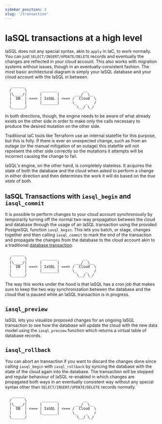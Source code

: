 ```yaml
---
sidebar_position: 3
slug: '/transaction'
---
```


# IaSQL transactions at a high level

IaSQL does not any special syntax, akin to `apply` in IaC, to work normally. You can just `SELECT/INSERT/UPDATE/DELETE` records and eventually the changes are reflected in your cloud account. This also works with migration systems without issues, though in an eventually-consistent fashion. The most basic architectural diagram is simply your IaSQL database and your cloud account with the IaSQL in between.

```
   ______
  /      \       _______            __
  |\____/|      |       |       ___/  \__
  |  DB  | <==> | IaSQL | <==> /  Cloud  \
  |      |      |_______|      \_    _   /
  \______/                       \__/ \_/
```

In both directions, though, the engine needs to be aware of what already exists on the other side in order to make only the calls necessary to produce the desired mutation on the other side.

Traditional IaC tools like Terraform use an internal statefile for this purpose, but this is folly. If there is ever an unexpected change, such as from an outage (or the manual mitigation of an outage) this statefile will not represent the other side correctly so the mutations it attempts will be incorrect causing the change to fail.

IaSQL's engine, on the other hand, is completely stateless. It acquires the state of both the database and the cloud when asked to perform a change in either direction and then determines the work it will do based on the *true state* of both.

## IaSQL Transactions with `iasql_begin` and `iasql_commit`

It is possible to perform changes to your cloud account synchronously by temporarily turning off the normal two-way propagation between the cloud and database through the usage of an IaSQL transaction using the provided PostgreSQL function `iasql_begin`. This lets you batch, or stage, changes together and then calling `iasql_commit` to mark the end of the transaction and propagate the changes from the database to the cloud account akin to a traditional [database transaction](https://en.wikipedia.org/wiki/Database_transaction).

```
   ______
  /      \       _______            __
  |\____/|      |       |       ___/  \__
  |  DB  | ===> | IaSQL | ===> /  Cloud  \
  |      |      |_______|      \_    _   /
  \______/                       \__/ \_/
```

The way this works under the hood is that IaSQL has a cron job that makes sure to keep the two way synchronization between the database and the cloud that is paused while an IaSQL transaction is in progress.

## `iasql_preview`

IaSQL lets you visualize proposed changes for an ongoing IaSQL transaction to see how the database will update the cloud with the new data model using the `iasql_preview` function which returns a virtual table of database records.

## `iasql_rollback`

You can abort an transaction if you want to discard the changes done since calling `iasql_begin` with `iasql_rollback` by syncing the database with the state of the cloud again into the database. The transaction will be stopped and regular behaviour of IaSQL re-enabled in which changes are propagated both ways in an eventually consistent way without any special syntax other than `SELECT/INSERT/UPDATE/DELETE` records normally.

```
   ______
  /      \       _______            __
  |\____/|      |       |       ___/  \__
  |  DB  | <=== | IaSQL | <=== /  Cloud  \
  |      |      |_______|      \_    _   /
  \______/                       \__/ \_/
```